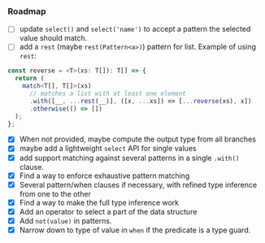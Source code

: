 ### Roadmap

- [ ] update `select()` and `select('name')` to accept a pattern the selected value should match.
- [ ] add a `rest` (maybe `rest(Pattern<a>)`) pattern for list. Example of using `rest`:

```ts
const reverse = <T>(xs: T[]): T[] => {
  return (
    match<T[], T[]>(xs)
      // matches a list with at least one element
      .with([__, ...rest(__)], ([x, ...xs]) => [...reverse(xs), x])
      .otherwise(() => [])
  );
};
```

- [x] When not provided, maybe compute the output type from all branches
- [x] maybe add a lightweight `select` API for single values
- [x] add support matching against several patterns in a single `.with()` clause.
- [x] Find a way to enforce exhaustive pattern matching
- [x] Several pattern/when clauses if necessary, with refined type inference from one to the other
- [x] Find a way to make the full type inference work
- [x] Add an operator to select a part of the data structure
- [x] Add `not(value)` in patterns.
- [x] Narrow down to type of value in `when` if the predicate is a type guard.
